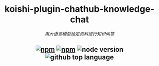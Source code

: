 <div align="center">

# koishi-plugin-chathub-knowledge-chat

_用大语言模型给定资料进行知识问答_

## [![npm](https://img.shields.io/npm/v/@dingyi222666/koishi-plugin-chathub-knowledge-chat)](https://www.npmjs.com/package/@dingyi222666/koishi-plugin-chathub-knowledge-chat) [![npm](https://img.shields.io/npm/dm/@dingyi222666/koishi-plugin-chathub-knowledge-chat)](https://www.npmjs.com/package/@dingyi222666/koishi-plugin-chathub-knowledge-chat) ![node version](https://img.shields.io/badge/node-%3E=18-green) ![github top language](https://img.shields.io/github/languages/top/ChatHubLab/chathub-knowledge-chat?logo=github)

</div>

